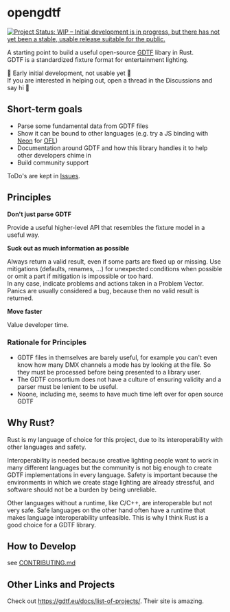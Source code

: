 # opengdtf

[![Project Status: WIP – Initial development is in progress, but there has not yet been a stable, usable release suitable for the public.](https://www.repostatus.org/badges/latest/wip.svg)](https://www.repostatus.org/#wip)


A starting point to build a useful open-source [GDTF](https://gdtf-share.com/)
libary in Rust.  
GDTF is a standardized fixture format for entertainment lighting.

:construction: Early initial development, not usable yet :construction:  
If you are interested in helping out, open a thread in the Discussions and say
hi :wave:

## Short-term goals

- Parse some fundamental data from GDTF files
- Show it can be bound to other languages (e.g. try a JS binding with
  [Neon](https://github.com/neon-bindings/neon) for
  [OFL](https://github.com/OpenLightingProject/open-fixture-library))
- Documentation around GDTF and how this library handles it to help other
  developers chime in
- Build community support

ToDo's are kept in [Issues](https://github.com/Firionus/opengdtf/issues).

## Principles

**Don't just parse GDTF**

Provide a useful higher-level API that resembles the fixture model in a useful
way. 

**Suck out as much information as possible**

Always return a valid result, even if some parts are fixed up or missing. Use
mitigations (defaults, renames, ...) for unexpected conditions when possible or
omit a part if mitigation is impossible or too hard.  
In any case, indicate problems and actions taken in a Problem Vector.  
Panics are usually considered a bug, because then no valid result is returned.

**Move faster**

Value developer time. 

### Rationale for Principles

- GDTF files in themselves are barely useful, for example you can't even know
  how many DMX channels a mode has by looking at the file. So they must be
  processed before being presented to a library user. 
- The GDTF consortium does not have a culture of ensuring validity and a parser
  must be lenient to be useful. 
- Noone, including me, seems to have much time left over for open source GDTF

## Why Rust?

Rust is my language of choice for this project, due to its interoperability with
other languages and safety.  

Interoperability is needed because creative lighting people want to work in many
different languages but the community is not big enough to create GDTF
implementations in every language. Safety is important because the environments
in which we create stage lighting are already stressful, and software should not
be a burden by being unreliable.

Other languages without a runtime, like C/C++, are interoperable but not very
safe. Safe languages on the other hand often have a runtime that makes language
interoperability unfeasible. This is why I think Rust is a good choice for a
GDTF library.

## How to Develop

see [CONTRIBUTING.md](CONTRIBUTING.md)

## Other Links and Projects

Check out https://gdtf.eu/docs/list-of-projects/. Their site is amazing. 
